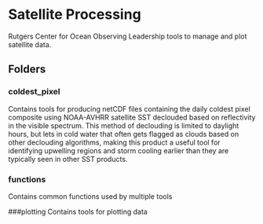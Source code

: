 # Satellite Processing
Rutgers Center for Ocean Observing Leadership tools to manage and plot satellite data.

## Folders
### coldest_pixel
Contains tools for producing netCDF files containing the daily coldest pixel composite using NOAA-AVHRR satellite SST declouded based on reflectivity in the visible spectrum. This method of declouding is limited to daylight hours, but lets in cold water that often gets flagged as clouds based on other declouding algorithms, making this product a useful tool for identifying upwelling regions and storm cooling earlier than they are typically seen in other SST products.

### functions
Contains common functions used by multiple tools

###plotting
Contains tools for plotting data
